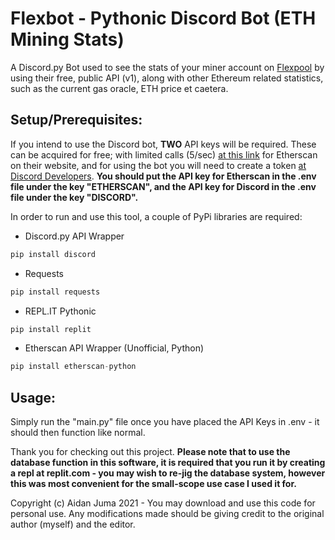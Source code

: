 # Flexbot - Pythonic Discord Bot (ETH Mining Stats)

A Discord.py Bot used to see the stats of your miner account on [Flexpool](https://flexpool.io/) by using their free, public API (v1), along with other Ethereum related statistics, such as the current gas oracle, ETH price et caetera.

## Setup/Prerequisites:

If you intend to use the Discord bot, **TWO** API keys will be required. These can be acquired for free; with limited calls (5/sec) [at this link](https://etherscan.io/apis) for Etherscan on their website, and for using the bot you will need to create a token [at Discord Developers](https://discord.com/developers).
**You should put the API key for Etherscan in the .env file under the key "ETHERSCAN", and the API key for Discord in the .env file under the key "DISCORD".**

In order to run and use this tool, a couple of PyPi libraries are required:

- Discord.py API Wrapper

```python
pip install discord
```

- Requests

```python
pip install requests
```

- REPL.IT Pythonic

```python
pip install replit
```

- Etherscan API Wrapper (Unofficial, Python)

```python
pip install etherscan-python
```

## Usage:

Simply run the "main.py" file once you have placed the API Keys in .env - it should then function like normal.

Thank you for checking out this project.
**Please note that to use the database function in this software, it is required that you run it by creating a repl at replit.com - you may wish to re-jig the database system, however this was most convenient for the small-scope use case I used it for.**

Copyright (c) Aidan Juma 2021 - You may download and use this code for personal use. Any modifications made should be giving credit to the original author (myself) and the editor.
